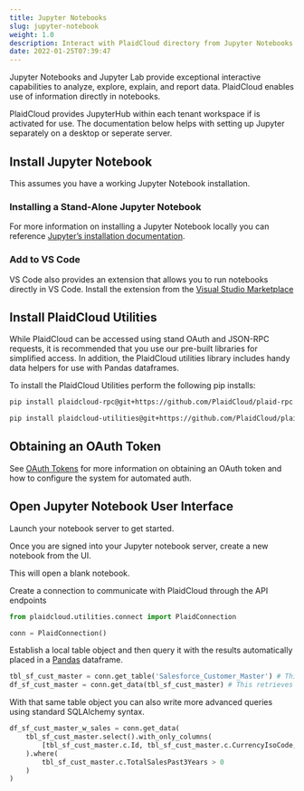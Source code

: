 ```yaml
---
title: Jupyter Notebooks
slug: jupyter-notebook
weight: 1.0
description: Interact with PlaidCloud directory from Jupyter Notebooks
date: 2022-01-25T07:39:47
---
```



Jupyter Notebooks and Jupyter Lab provide exceptional interactive capabilities to analyze, explore, explain, and report data.  PlaidCloud enables use of information directly in notebooks.

PlaidCloud provides JupyterHub within each tenant workspace if is activated for use.  The documentation below helps with setting up Jupyter separately on a desktop or seperate server.

## Install Jupyter Notebook
This assumes you have a working Jupyter Notebook installation.

### Installing a Stand-Alone Jupyter Notebook
For more information on installing a Jupyter Notebook locally you can reference [Jupyter’s installation documentation](https://jupyter.org/install).

### Add to VS Code
VS Code also provides an extension that allows you to run notebooks directly in VS Code.  Install the extension from the [Visual Studio Marketplace](https://marketplace.visualstudio.com/items?itemName=ms-toolsai.jupyter)


## Install PlaidCloud Utilities
While PlaidCloud can be accessed using stand OAuth and JSON-RPC requests, it is recommended that you use our pre-built libraries for simplified access.  In addition, the PlaidCloud utilities library includes handy data helpers for use with Pandas dataframes.

To install the PlaidCloud Utilities perform the following pip installs:

```bash
pip install plaidcloud-rpc@git+https://github.com/PlaidCloud/plaid-rpc.git@v1.4.0#egg=plaidcloud-rpc
```

```bash
pip install plaidcloud-utilities@git+https://github.com/PlaidCloud/plaid-utilities.git@v1.5.2#egg=plaidcloud-utilities
```

## Obtaining an OAuth Token

See [OAuth Tokens](/docs/cli/get-oauth-tokens/) for more information on obtaining an OAuth token and how to configure the system for automated auth.


## Open Jupyter Notebook User Interface

Launch your notebook server to get started.



Once you are signed into your Jupyter notebook server, create a new notebook from the UI.

This will open a blank notebook.



Create a connection to communicate with PlaidCloud through the API endpoints

```python
from plaidcloud.utilities.connect import PlaidConnection

conn = PlaidConnection()
```


Establish a local table object and then query it with the results automatically placed in a [Pandas](https://pandas.pydata.org/) dataframe.

```python
tbl_sf_cust_master = conn.get_table('Salesforce_Customer_Master') # This gets a table object
df_sf_cust_master = conn.get_data(tbl_sf_cust_master) # This retrieves all the data into a dataframe
```


With that same table object you can also write more advanced queries using standard SQLAlchemy syntax.

```python
df_sf_cust_master_w_sales = conn.get_data(
    tbl_sf_cust_master.select().with_only_columns(
        [tbl_sf_cust_master.c.Id, tbl_sf_cust_master.c.CurrencyIsoCode, tbl_sf_cust_master.c.SyDSalesRegion]
    ).where(
        tbl_sf_cust_master.c.TotalSalesPast3Years > 0
    )
)
```



